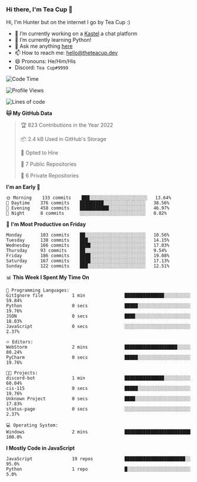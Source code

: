 ### Hi there, I'm Tea Cup 👋 

Hi, I'm Hunter but on the internet I go by Tea Cup :)

- 🔭 I’m currently working on a [Kastel](https://github.com/Kastelll) a chat platform
- 🌱 I’m currently learning Python!
- 💬 Ask me anything [here](https://github.com/TheTeaCup/TheTeaCup/issues)
- 📫 How to reach me: [hello@theteacup.dev](mailto:hello@theteacup.dev)
- 😄 Pronouns: He/Him/His
- Discord: `Tea Cup#9999`

<!--START_SECTION:waka-->
![Code Time](http://img.shields.io/badge/Code%20Time-225%20hrs%2055%20mins-blue)

![Profile Views](http://img.shields.io/badge/Profile%20Views-29-blue)

![Lines of code](https://img.shields.io/badge/From%20Hello%20World%20I%27ve%20Written-69%20Thousand%20lines%20of%20code-blue)

**🐱 My GitHub Data** 

> 🏆 823 Contributions in the Year 2022
 > 
> 📦 2.4 kB Used in GitHub's Storage 
 > 
> 💼 Opted to Hire
 > 
> 📜 7 Public Repositories 
 > 
> 🔑 6 Private Repositories  
 > 
**I'm an Early 🐤** 

```text
🌞 Morning    133 commits    ███░░░░░░░░░░░░░░░░░░░░░░   13.64% 
🌆 Daytime    376 commits    █████████░░░░░░░░░░░░░░░░   38.56% 
🌃 Evening    458 commits    ███████████░░░░░░░░░░░░░░   46.97% 
🌙 Night      8 commits      ░░░░░░░░░░░░░░░░░░░░░░░░░   0.82%

```
📅 **I'm Most Productive on Friday** 

```text
Monday       103 commits    ██░░░░░░░░░░░░░░░░░░░░░░░   10.56% 
Tuesday      138 commits    ███░░░░░░░░░░░░░░░░░░░░░░   14.15% 
Wednesday    166 commits    ████░░░░░░░░░░░░░░░░░░░░░   17.03% 
Thursday     93 commits     ██░░░░░░░░░░░░░░░░░░░░░░░   9.54% 
Friday       186 commits    ████░░░░░░░░░░░░░░░░░░░░░   19.08% 
Saturday     167 commits    ████░░░░░░░░░░░░░░░░░░░░░   17.13% 
Sunday       122 commits    ███░░░░░░░░░░░░░░░░░░░░░░   12.51%

```


📊 **This Week I Spent My Time On** 

```text
💬 Programming Languages: 
GitIgnore file           1 min               ███████████████░░░░░░░░░░   59.84% 
Python                   0 secs              █████░░░░░░░░░░░░░░░░░░░░   19.76% 
JSON                     0 secs              ████░░░░░░░░░░░░░░░░░░░░░   18.03% 
JavaScript               0 secs              ░░░░░░░░░░░░░░░░░░░░░░░░░   2.37%

🔥 Editors: 
WebStorm                 2 mins              ████████████████████░░░░░   80.24% 
PyCharm                  0 secs              █████░░░░░░░░░░░░░░░░░░░░   19.76%

🐱‍💻 Projects: 
discord-bot              1 min               ███████████████░░░░░░░░░░   60.04% 
cis-115                  0 secs              █████░░░░░░░░░░░░░░░░░░░░   19.76% 
Unknown Project          0 secs              ████░░░░░░░░░░░░░░░░░░░░░   17.83% 
status-page              0 secs              ░░░░░░░░░░░░░░░░░░░░░░░░░   2.37%

💻 Operating System: 
Windows                  2 mins              █████████████████████████   100.0%

```

**I Mostly Code in JavaScript** 

```text
JavaScript               19 repos            ███████████████████████░░   95.0% 
Python                   1 repo              █░░░░░░░░░░░░░░░░░░░░░░░░   5.0%

```



<!--END_SECTION:waka-->
